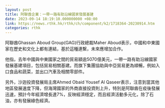 ```yaml
---
layout: post
title: 阿聯酋企業：一帶一路有助沿線國家發展基建
date: 2023-09-14 18:19:10.000000000 +08:00
link: https://news.rthk.hk/rthk/ch/component/k2/1718364-20230914.htm
categories: rthk
---
```


阿聯酋Ghassan Aboud Group(GAG)行政總裁Maher Aboud表示，中國和中東國家在歷史和文化上都有連結，基於這種連繫，未來應增加合作。

他指，去年中國與中東國家之間的貿易額逾5070億美元，一帶一路有助沿線國家發展基建項目，包括貿易相關基建。而旗下集團協助與中亞貿易更為順暢，例如入口食品和蔬菜，並出口汽車及相關零部件。

另外，沙迦投資發展局主席Ahmed Obaid Yousef Al Qaseer表示，注意到當其他地區發展速度下降，但海灣國家的外商直接投資則上升，特別是阿聯酋在疫後發展迅速，預計今年經濟增長達7%，反映經濟穩定，而且經濟活動多元化，除了石油，亦有發展綠色經濟。
